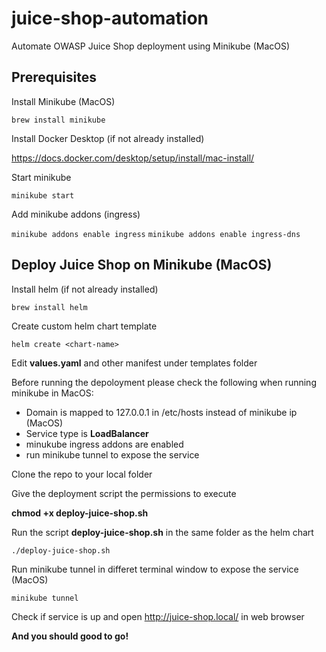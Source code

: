# juice-shop-automation
Automate OWASP Juice Shop deployment using Minikube (MacOS)

## Prerequisites

Install Minikube (MacOS)

`brew install minikube`

Install Docker Desktop (if not already installed)

https://docs.docker.com/desktop/setup/install/mac-install/

Start minikube

`minikube start`

Add minikube addons (ingress)

`minikube addons enable ingress`
`minikube addons enable ingress-dns`


## Deploy Juice Shop on Minikube (MacOS)

Install helm (if not already installed)

`brew install helm`

Create custom helm chart template

`helm create <chart-name>`

Edit **values.yaml** and other manifest under templates folder

Before running the depoloyment please check the following when running minikube in MacOS:
  - Domain is mapped to 127.0.0.1 in /etc/hosts instead of minikube ip (MacOS)
  - Service type is **LoadBalancer**
  - minukube ingress addons are enabled
  - run minikube tunnel to expose the service  

Clone the repo to your local folder

Give the deployment script the permissions to execute

**chmod +x deploy-juice-shop.sh**

Run the script **deploy-juice-shop.sh** in the same folder as the helm chart

`./deploy-juice-shop.sh`

Run minikube tunnel in differet terminal window to expose the service (MacOS)

`minikube tunnel`

Check if service is up and open http://juice-shop.local/ in web browser

**And you should good to go!**

